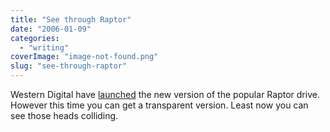 ```yaml
---
title: "See through Raptor"
date: "2006-01-09"
categories: 
  - "writing"
coverImage: "image-not-found.png"
slug: "see-through-raptor"
---
```


Western Digital have [launched](http://news.zdnet.co.uk/hardware/storage/0,39020366,39246198,00.htm) the new version of the popular Raptor drive. However this time you can get a transparent version. Least now you can see those heads colliding.
